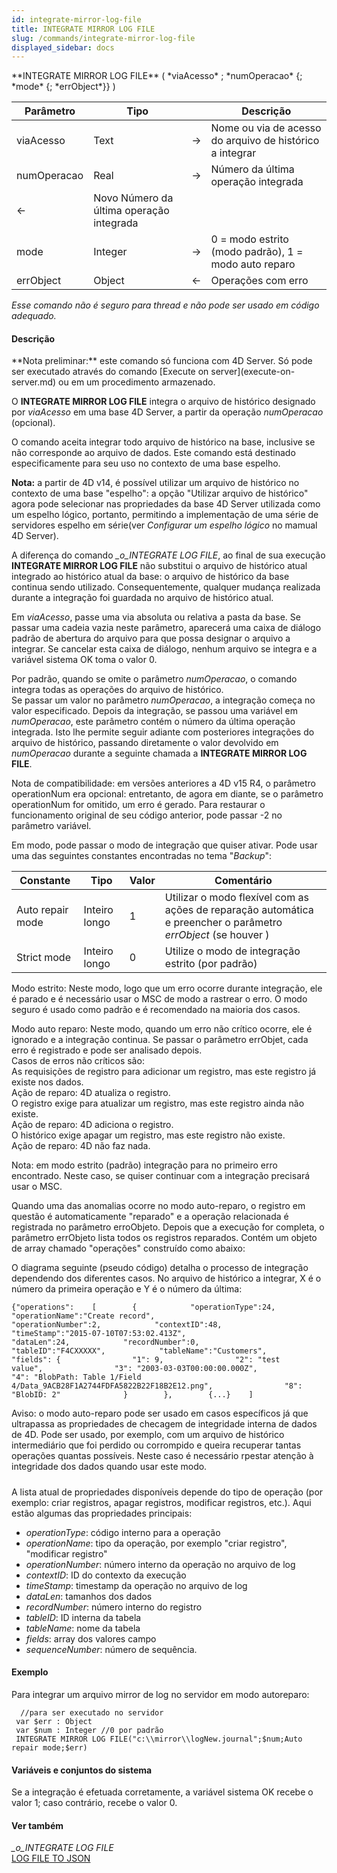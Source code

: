 ```yaml
---
id: integrate-mirror-log-file
title: INTEGRATE MIRROR LOG FILE
slug: /commands/integrate-mirror-log-file
displayed_sidebar: docs
---
```


<!--REF #_command_.INTEGRATE MIRROR LOG FILE.Syntax-->**INTEGRATE MIRROR LOG FILE** ( *viaAcesso* ; *numOperacao* {; *mode* {; *errObject*}} )<!-- END REF-->
<!--REF #_command_.INTEGRATE MIRROR LOG FILE.Params-->
| Parâmetro | Tipo |  | Descrição |
| --- | --- | --- | --- |
| viaAcesso | Text | &#8594;  | Nome ou via de acesso do arquivo de histórico a integrar |
| numOperacao | Real | &#8594;  | Número da última operação integrada |
| &#8592; | Novo Número da última operação integrada |
| mode | Integer | &#8594;  | 0 = modo estrito (modo padrão), 1 =  modo auto reparo |
| errObject | Object | &#8592; | Operações com erro |

<!-- END REF-->

*Esse comando não é seguro para thread e não pode ser usado em código adequado.*


#### Descrição 

<!--REF #_command_.INTEGRATE MIRROR LOG FILE.Summary-->**Nota preliminar:** este comando só funciona com 4D Server.<!-- END REF--> Só pode ser executado através do comando [Execute on server](execute-on-server.md) ou em um procedimento armazenado.

O **INTEGRATE MIRROR LOG FILE**  integra o arquivo de histórico designado por *viaAcesso* em uma base 4D Server, a partir da operação *numOperacao* (opcional).

O comando aceita integrar todo arquivo de histórico na base, inclusive se não corresponde ao arquivo de dados. Este comando está destinado especificamente para seu uso no contexto de uma base espelho.

**Nota:** a partir de 4D v14, é possível utilizar um arquivo de histórico no contexto de uma base "espelho": a opção "Utilizar arquivo de histórico" agora pode selecionar nas propriedades da base 4D Server utilizada como um espelho lógico, portanto, permitindo a implementação de uma série de servidores espelho em série(ver *Configurar um espelho lógico* no mamual 4D Server).  
  
A diferença do comando *\_o\_INTEGRATE LOG FILE*, ao final de sua execução **INTEGRATE MIRROR LOG FILE** não substitui o arquivo de histórico atual integrado ao histórico atual da base: o arquivo de histórico da base continua sendo utilizado. Consequentemente, qualquer mudança realizada durante a integração foi guardada no arquivo de histórico atual.

Em *viaAcesso*, passe uma via absoluta ou relativa a pasta da base. Se passar uma cadeia vazia neste parâmetro, aparecerá uma caixa de diálogo padrão de abertura do arquivo para que possa designar o arquivo a integrar. Se cancelar esta caixa de diálogo, nenhum arquivo se integra e a variável sistema OK toma o valor 0.

Por padrão, quando se omite o parâmetro *numOperacao*, o comando integra todas as operações do arquivo de histórico.  
Se passar um valor no parâmetro *numOperacao*, a integração começa no valor especificado. Depois da integração, se passou uma variável em *numOperacao*, este parâmetro contém o número da última operação integrada. Isto lhe permite seguir adiante com posteriores integrações do arquivo de histórico, passando diretamente o valor devolvido em *numOperacao* durante a seguinte chamada a **INTEGRATE MIRROR LOG FILE**.

Nota de compatibilidade: em versões anteriores a 4D v15 R4, o parâmetro operationNum era opcional: entretanto, de agora em diante, se o parâmetro operationNum for omitido, um erro é gerado. Para restaurar o funcionamento original de seu código anterior, pode passar -2 no parâmetro variável.   
  
Em modo, pode passar o modo de integração que quiser ativar. Pode usar uma das seguintes constantes encontradas no tema "*Backup*":  
  
| Constante        | Tipo          | Valor | Comentário                                                                                                     |
| ---------------- | ------------- | ----- | -------------------------------------------------------------------------------------------------------------- |
| Auto repair mode | Inteiro longo | 1     | Utilizar o modo flexível com as ações de reparação automática e preencher o parâmetro *errObject* (se houver ) |
| Strict mode      | Inteiro longo | 0     | Utilize o modo de integração estrito (por padrão)                                                              |

  
 Modo estrito: Neste modo, logo que um erro ocorre durante integração, ele é parado e é necessário usar o MSC de modo a rastrear o erro. O modo seguro é usado como padrão e é recomendado na maioria dos casos.  
  
 Modo auto reparo: Neste modo, quando um erro não crítico ocorre, ele é ignorado e a integração continua. Se passar o parâmetro errObjet, cada erro é registrado e pode ser analisado depois.  
 Casos de erros não críticos são:  
 As requisições de registro para adicionar um registro, mas este registro já existe nos dados.  
 Ação de reparo: 4D atualiza o registro.  
 O registro exige para atualizar um registro, mas este registro ainda não existe.  
 Ação de reparo: 4D adiciona o registro.  
 O histórico exige apagar um registro, mas este registro não existe.  
 Ação de reparo: 4D não faz nada.  
  
Nota: em modo estrito (padrão) integração para no primeiro erro encontrado. Neste caso, se quiser continuar com a integração precisará usar o MSC.  
  
Quando uma das anomalias ocorre no modo auto-reparo, o registro em questão é automaticamente "reparado" e a operação relacionada é registrada no parâmetro erroObjeto. Depois que a execução for completa, o parâmetro errObjeto lista todos os registros reparados. Contém um objeto de array chamado "operações" construído como abaixo:

O diagrama seguinte (pseudo código) detalha o processo de integração dependendo dos diferentes casos. No arquivo de histórico a integrar, X é o número da primeira operação e Y é o número da última:

```RAW
{"operations":    [        {            "operationType":24,            "operationName":"Create record",            "operationNumber":2,            "contextID":48,            "timeStamp":"2015-07-10T07:53:02.413Z",            "dataLen":24,            "recordNumber":0,            "tableID":"F4CXXXXX",            "tableName":"Customers",            "fields": {                "1": 9,                "2": "test value",                "3": "2003-03-03T00:00:00.000Z",                "4": "BlobPath: Table 1/Field 4/Data_9ACB28F1A2744FDFA5822B22F18B2E12.png",                "8": "BlobID: 2"              }        },        {...}    ]
```
  
  
Aviso: o modo auto-reparo pode ser usado em casos específicos já que ultrapassa as propriedades de checagem de integridade interna de dados de 4D. Pode ser usado, por exemplo, com um arquivo de histórico intermediário que foi perdido ou corrompido e queira recuperar tantas operações quantas possíveis. Neste caso é necessário rpestar atenção à integridade dos dados quando usar este modo.

##### 

A lista atual de propriedades disponíveis depende do tipo de operação (por exemplo: criar registros, apagar registros, modificar registros, etc.). Aqui estão algumas das propriedades principais:

* *operationType*: código interno para a operação
* *operationName*: tipo da operação, por exemplo "criar registro", "modificar registro"
* *operationNumber*: número interno da operação no arquivo de log
* *contextID*: ID do contexto da execução
* *timeStamp*: timestamp da operação no arquivo de log
* *dataLen*: tamanhos dos dados
* *recordNumber*: número interno do registro
* *tableID*: ID interna da tabela
* *tableName*: nome da tabela
* *fields*: array dos valores campo
* *sequenceNumber*: número de sequência.

#### Exemplo 

Para integrar um arquivo mirror de log no servidor em modo autoreparo:

```4d
  //para ser executado no servidor
 var $err : Object
 var $num : Integer //0 por padrão
 INTEGRATE MIRROR LOG FILE("c:\\mirror\\logNew.journal";$num;Auto repair mode;$err)
```

#### Variáveis e conjuntos do sistema 

Se a integração é efetuada corretamente, a variável sistema OK recebe o valor 1; caso contrário, recebe o valor 0\. 

#### Ver também 

  
*\_o\_INTEGRATE LOG FILE*  
[LOG FILE TO JSON](log-file-to-json.md)  